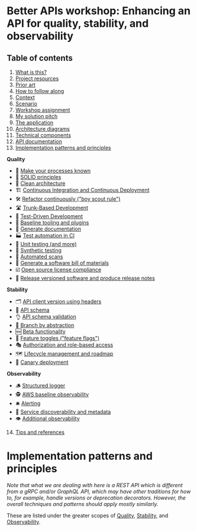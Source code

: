 # Better APIs workshop: Enhancing an API for quality, stability, and observability

## Table of contents

1. [What is this?](#what-is-this)
2. [Project resources](#project-resources)
3. [Prior art](#prior-art)
4. [How to follow along](#how-to-follow-along)
5. [Context](#context)
6. [Scenario](#scenario)
7. [Workshop assignment](#workshop-assignment)
8. [My solution pitch](#my-solution-pitch)
9. [The application](#the-application)
10. [Architecture diagrams](#architecture-diagrams)
11. [Technical components](#technical-components)
12. [API documentation](#api-documentation)
13. [Implementation patterns and principles](#implementation-patterns-and-principles)

**Quality**

- 📝 [Make your processes known](#-make-your-processes-known)
- 🧱 [SOLID principles](#-solid-principles)
- 🛁 [Clean architecture](#-clean-architecture)
- 🏗️ [Continuous Integration and Continuous Deployment](#%EF%B8%8F-continuous-integration-and-continuous-deployment)
- 🛠️ [Refactor continuously ("boy scout rule")](#%EF%B8%8F-refactor-continuously-boy-scout-rule)
- 🛣️ [Trunk-Based Development](#%EF%B8%8F-trunk-based-development)
- 🥼 [Test-Driven Development](#-test-driven-development)
- 🧰 [Baseline tooling and plugins](#-baseline-tooling-and-plugins)
- 📜 [Generate documentation](#-generate-documentation)
- 🏭 [Test automation in CI](#-test-automation-in-ci)
- 🧪 [Unit testing (and more)](#-unit-testing-and-more)
- 🤖 [Synthetic testing](#-synthetic-testing)
- 🔁 [Automated scans](#-automated-scans)
- 🧾 [Generate a software bill of materials](#-generate-a-software-bill-of-materials)
- ☑️ [Open source license compliance](#%EF%B8%8F-open-source-license-compliance)
- 📝 [Release versioned software and produce release notes](#-release-versioned-software-and-produce-release-notes)

**Stability**

- 🗂️ [API client version using headers](#%EF%B8%8F-api-client-version-using-headers)
- 📄 [API schema](#-api-schema)
- 👌 [API schema validation](#-api-schema-validation)
- 🧬 [Branch by abstraction](#-branch-by-abstraction)
- 🆕 [Beta functionality](#-beta-functionality)
- 🏁 [Feature toggles ("feature flags")](#-feature-toggles-feature-flags)
- 🎭 [Authorization and role-based access](#-authorization-and-role-based-access)
- 🗺️ [Lifecycle management and roadmap](#%EF%B8%8F-lifecycle-management-and-roadmap)
- 🦺 [Canary deployment](#-canary-deployment)

**Observability**

- 🪵 [Structured logger](#-structured-logger)
- 🕵️ [AWS baseline observability](#%EF%B8%8F-aws-baseline-observability)
- 🛎️ [Alerting](#%EF%B8%8F-alerting)
- 📇 [Service discoverability and metadata](#-service-discoverability-and-metadata)
- 👁️ [Additional observability](#%EF%B8%8F-additional-observability)

14. [Tips and references](#tips-and-references)

# Implementation patterns and principles

_Note that what we are dealing with here is a REST API which is different from a gRPC and/or GraphQL API, which may have other traditions for how to, for example, handle versions or deprecation decorators. However, the overall techniques and patterns should apply mostly similarly._

These are listed under the greater scopes of [Quality](#quality), [Stability](#stability), and [Observability](#observability).
